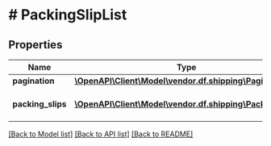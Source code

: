 # # PackingSlipList

## Properties

Name | Type | Description | Notes
------------ | ------------- | ------------- | -------------
**pagination** | [**\OpenAPI\Client\Model\vendor.df.shipping\Pagination**](Pagination.md) |  | [optional]
**packing_slips** | [**\OpenAPI\Client\Model\vendor.df.shipping\PackingSlip[]**](PackingSlip.md) | An array of packing slip objects. | [optional]

[[Back to Model list]](../../README.md#models) [[Back to API list]](../../README.md#endpoints) [[Back to README]](../../README.md)
